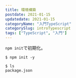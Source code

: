 ```yaml
---
title: 環境構築
postdate: 2021-01-15
updatedate: 2021-01-15
categoryName: "入門TypeScript"
categorySlug: introTypescript
tags: ["TypeScript", "入門"]
---
```




`npm init`で初期化。

```
$ npm init -y

$ ls
package.json
```
